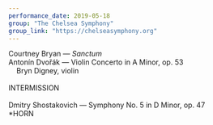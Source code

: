 ```yaml
---
performance_date: 2019-05-18
group: "The Chelsea Symphony"
group_link: "https://chelseasymphony.org"
---
```

Courtney Bryan — _Sanctum_<br/>
Antonín Dvořák — Violin Concerto in A Minor, op. 53<br/>
&nbsp;&nbsp;&nbsp;&nbsp;Bryn Digney, violin<br/>
<br/>
INTERMISSION<br/>
<br/>
Dmitry Shostakovich — Symphony No. 5 in D Minor, op. 47<br/>
*HORN
